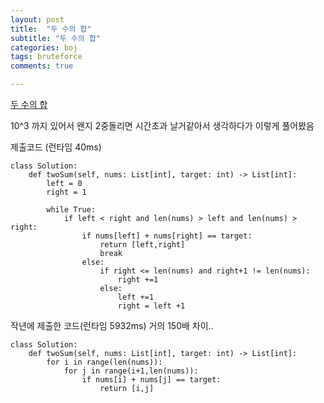 ```yaml
---
layout: post
title:  "두 수의 합"
subtitle: "두 수의 합"
categories: boj
tags: bruteforce
comments: true

---
```


[두 수의 합](https://leetcode.com/problems/longest-palindromic-substring/)

10^3 까지 있어서 왠지 2중돌리면 시간초과 날거같아서 생각하다가 이렇게 풀어봤음

제출코드 (런타임 40ms)

```
class Solution:
    def twoSum(self, nums: List[int], target: int) -> List[int]:
        left = 0
        right = 1

        while True:
            if left < right and len(nums) > left and len(nums) > right:
                if nums[left] + nums[right] == target:
                    return [left,right]
                    break
                else:
                    if right <= len(nums) and right+1 != len(nums):
                        right +=1
                    else:
                        left +=1
                        right = left +1

```

작년에 제출한 코드(런타임 5932ms) 거의 150배 차이..

```
class Solution:
    def twoSum(self, nums: List[int], target: int) -> List[int]:
        for i in range(len(nums)):
            for j in range(i+1,len(nums)):
                if nums[i] + nums[j] == target:
                    return [i,j]
```

